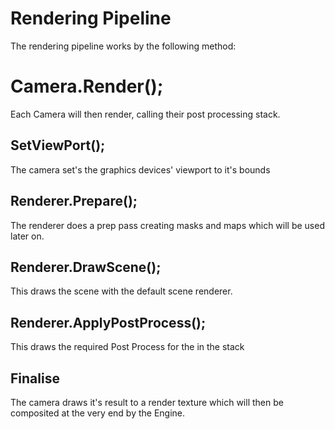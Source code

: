  # Rendering Pipeline
 The rendering pipeline works by the following method:

 # Camera.Render();

 Each Camera will then render, calling their post processing stack.

 ## SetViewPort();
 The camera set's the graphics devices' viewport to it's bounds

 ## Renderer.Prepare();
 The renderer does a prep pass creating masks and maps which will be used later on.

 ## Renderer.DrawScene();
 This draws the scene with the default scene renderer.

 ## Renderer.ApplyPostProcess();
 This draws the required Post Process for the in the stack

 ## Finalise
 The camera draws it's result to a render texture which will then be composited at the very end by the Engine.